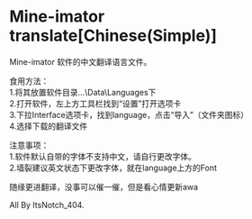 # Mine-imator translate[Chinese(Simple)]
Mine-imator 软件的中文翻译语言文件。  
  
食用方法：  
1.将其放置软件目录...\Data\Languages下   
2.打开软件，左上方工具栏找到“设置”打开选项卡  
3.下拉Interface选项卡，找到language，点击“导入”（文件夹图标）  
4.选择下载的翻译文件   
  
注意事项：  
1.软件默认自带的字体不支持中文，请自行更改字体。  
2.墙裂建议英文状态下更改字体，就在language上方的Font  
  
随缘更进翻译，没事可以催一催，但是看心情更新awa  
  
All By ItsNotch_404.
